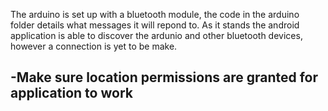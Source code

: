 The arduino is set up with a bluetooth module, the code in the arduino folder details what messages it will repond to. As it stands the android application is able to discover the ardunio and other bluetooth devices, however a connection is yet to be make.

-Make sure location permissions are granted for application to work
-